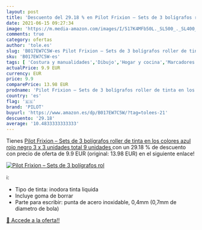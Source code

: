 ```yaml
---
layout: post
title: 'Descuento del 29.18 % en Pilot Frixion – Sets de 3 bolígrafos rol'
date: 2021-06-15 09:27:34
image: 'https://m.media-amazon.com/images/I/517K4MFb50L._SL500_._SL400_.jpg'
comments: true
category: ofertas
author: 'tole.es'
slug: 'B017EW7C5W-es Pilot Frixion – Sets de 3 bolígrafos roller de tinta en...'
sku: 'B017EW7C5W-es'
tags: [ 'Costura y manualidades','Dibujo','Hogar y cocina','Marcadores','Materiales de dibujo','bolígrafos','pilot', ]
actualPrice: 9.9 EUR
currency: EUR
price: 9.9
comparePrice: 13.98 EUR
prodname: 'Pilot Frixion – Sets de 3 bolígrafos roller de tinta en los colores azul  rojo  negro  3 x 3 unidades  total 9 unidades '
country: 'es'
flag: '🇪🇸'
brand: 'PILOT'
buyurl: 'https://www.amazon.es/dp/B017EW7C5W/?tag=tolees-21'
descuento: '29.18'
average: '10.4833333333333'
---
```


Tienes [Pilot Frixion – Sets de 3 bolígrafos roller de tinta en los colores azul  rojo  negro  3 x 3 unidades  total 9 unidades ](https://www.amazon.es/dp/B017EW7C5W/?tag=tolees-21) con un 29.18 % de descuento con precio de oferta de 9.9 EUR (original: 13.98 EUR) en el siguiente enlace!

[![Pilot Frixion – Sets de 3 bolígrafos rol](https://m.media-amazon.com/images/I/517K4MFb50L._SL500_._SL400_.jpg)](https://www.amazon.es/dp/B017EW7C5W/?tag=tolees-21)

ℹ️:

- Tipo de tinta: inodora tinta liquida
- Incluye goma de borrar
- Parte para escribir: punta de acero inoxidable, 0,4mm (0,7mm de diametro de bola)

[🛒 Accede a la oferta!!](https://www.amazon.es/dp/B017EW7C5W/?tag=tolees-21)
